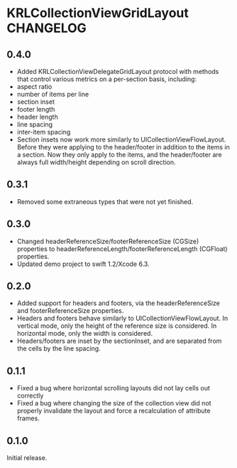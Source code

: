 # KRLCollectionViewGridLayout CHANGELOG

## 0.4.0

* Added KRLCollectionViewDelegateGridLayout protocol with methods that control various metrics on a per-section basis, including:
 * aspect ratio
 * number of items per line
 * section inset
 * footer length
 * header length
 * line spacing
 * inter-item spacing
* Section insets now work more similarly to UICollectionViewFlowLayout. Before they were applying to the header/footer in addition to the items in a section. Now they only apply to the items, and the header/footer are always full width/height depending on scroll direction. 

## 0.3.1

* Removed some extraneous types that were not yet finished.

## 0.3.0

* Changed headerReferenceSize/footerReferenceSize (CGSize) properties to headerReferenceLength/footerReferenceLength (CGFloat) properties.
* Updated demo project to swift 1.2/Xcode 6.3.

## 0.2.0

* Added support for headers and footers, via the headerReferenceSize and footerReferenceSize properties.
 * Headers and footers behave similarly to UICollectionViewFlowLayout. In vertical mode, only the height of the reference size is considered. In horizontal mode, only the width is considered. 
 * Headers/footers are inset by the sectionInset, and are separated from the cells by the line spacing.

## 0.1.1

* Fixed a bug where horizontal scrolling layouts did not lay cells out correctly
* Fixed a bug where changing the size of the collection view did not properly invalidate the layout and force a recalculation of attribute frames.

## 0.1.0

Initial release.

